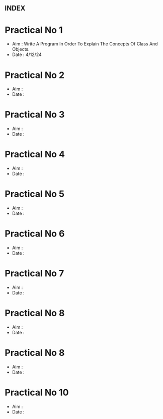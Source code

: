 ## INDEX

# Practical No 1
- Aim : Write A Program In Order To Explain The Concepts Of Class And Objects.
- Date : 4/12/24

# Practical No 2
- Aim :
- Date :

# Practical No 3
- Aim :
- Date :

# Practical No 4
- Aim :
- Date :

# Practical No 5
- Aim :
- Date :

# Practical No 6
- Aim :
- Date :

# Practical No 7
- Aim :
- Date :

# Practical No 8
- Aim :
- Date :

# Practical No 8
- Aim :
- Date :

# Practical No 10
- Aim :
- Date :


